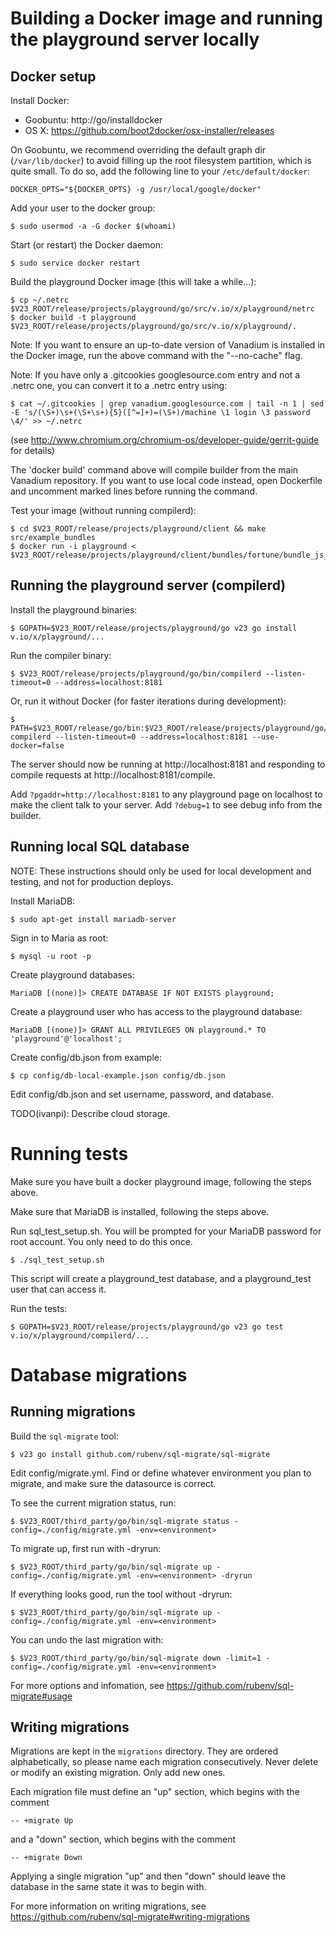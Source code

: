 # Building a Docker image and running the playground server locally

## Docker setup

Install Docker:

* Goobuntu: http://go/installdocker
* OS X: https://github.com/boot2docker/osx-installer/releases

On Goobuntu, we recommend overriding the default graph dir (`/var/lib/docker`)
to avoid filling up the root filesystem partition, which is quite small. To do
so, add the following line to your `/etc/default/docker`:

    DOCKER_OPTS="${DOCKER_OPTS} -g /usr/local/google/docker"

Add your user to the docker group:

    $ sudo usermod -a -G docker $(whoami)

Start (or restart) the Docker daemon:

    $ sudo service docker restart

Build the playground Docker image (this will take a while...):

    $ cp ~/.netrc $V23_ROOT/release/projects/playground/go/src/v.io/x/playground/netrc
    $ docker build -t playground $V23_ROOT/release/projects/playground/go/src/v.io/x/playground/.

Note: If you want to ensure an up-to-date version of Vanadium is installed in
the Docker image, run the above command with the "--no-cache" flag.

Note: If you have only a .gitcookies googlesource.com entry and not a .netrc
one, you can convert it to a .netrc entry using:

    $ cat ~/.gitcookies | grep vanadium.googlesource.com | tail -n 1 | sed -E 's/(\S+)\s+(\S+\s+){5}([^=]+)=(\S+)/machine \1 login \3 password \4/' >> ~/.netrc

(see http://www.chromium.org/chromium-os/developer-guide/gerrit-guide for details)

The 'docker build' command above will compile builder from the main Vanadium
repository. If you want to use local code instead, open Dockerfile and
uncomment marked lines before running the command.

Test your image (without running compilerd):

    $ cd $V23_ROOT/release/projects/playground/client && make src/example_bundles
    $ docker run -i playground < $V23_ROOT/release/projects/playground/client/bundles/fortune/bundle_js_go.json


## Running the playground server (compilerd)

Install the playground binaries:

    $ GOPATH=$V23_ROOT/release/projects/playground/go v23 go install v.io/x/playground/...

Run the compiler binary:

    $ $V23_ROOT/release/projects/playground/go/bin/compilerd --listen-timeout=0 --address=localhost:8181

Or, run it without Docker (for faster iterations during development):

    $ PATH=$V23_ROOT/release/go/bin:$V23_ROOT/release/projects/playground/go/bin:$PATH compilerd --listen-timeout=0 --address=localhost:8181 --use-docker=false

The server should now be running at http://localhost:8181 and responding to
compile requests at http://localhost:8181/compile.

Add `?pgaddr=http://localhost:8181` to any playground page on localhost to
make the client talk to your server. Add `?debug=1` to see debug info from
the builder.

## Running local SQL database

NOTE: These instructions should only be used for local development and testing,
and not for production deploys.

Install MariaDB:

    $ sudo apt-get install mariadb-server

Sign in to Maria as root:

    $ mysql -u root -p

Create playground databases:

    MariaDB [(none)]> CREATE DATABASE IF NOT EXISTS playground;

Create a playground user who has access to the playground database:

    MariaDB [(none)]> GRANT ALL PRIVILEGES ON playground.* TO 'playground'@'localhost';

Create config/db.json from example:

    $ cp config/db-local-example.json config/db.json

Edit config/db.json and set username, password, and database.

TODO(ivanpi): Describe cloud storage.

# Running tests

Make sure you have built a docker playground image, following the steps above.

Make sure that MariaDB is installed, following the steps above.

Run sql_test_setup.sh. You will be prompted for your MariaDB password for root
account. You only need to do this once.

    $ ./sql_test_setup.sh

This script will create a playground_test database, and a playground_test user
that can access it.

Run the tests:

    $ GOPATH=$V23_ROOT/release/projects/playground/go v23 go test v.io/x/playground/compilerd/...


# Database migrations

## Running migrations

Build the `sql-migrate` tool:

    $ v23 go install github.com/rubenv/sql-migrate/sql-migrate

Edit config/migrate.yml. Find or define whatever environment you plan to
migrate, and make sure the datasource is correct.

To see the current migration status, run:

    $ $V23_ROOT/third_party/go/bin/sql-migrate status -config=./config/migrate.yml -env=<environment>

To migrate up, first run with -dryrun:

    $ $V23_ROOT/third_party/go/bin/sql-migrate up -config=./config/migrate.yml -env=<environment> -dryrun

If everything looks good, run the tool without -dryrun:

    $ $V23_ROOT/third_party/go/bin/sql-migrate up -config=./config/migrate.yml -env=<environment>

You can undo the last migration with:

    $ $V23_ROOT/third_party/go/bin/sql-migrate down -limit=1 -config=./config/migrate.yml -env=<environment>

For more options and infomation, see https://github.com/rubenv/sql-migrate#usage

## Writing migrations

Migrations are kept in the `migrations` directory. They are ordered
alphabetically, so please name each migration consecutively. Never delete or
modify an existing migration. Only add new ones.

Each migration file must define an "up" section, which begins with the comment

    -- +migrate Up

and a "down" section, which begins with the comment

    -- +migrate Down

Applying a single migration "up" and then "down" should leave the database in
the same state it was to begin with.

For more information on writing migrations, see https://github.com/rubenv/sql-migrate#writing-migrations
